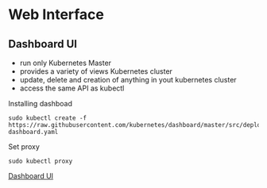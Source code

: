 # Web Interface

## Dashboard UI

- run only Kubernetes Master
- provides a variety of views Kubernetes cluster
- update, delete and creation of anything in yout kubernetes cluster
- access the same API as kubectl

Installing dashboad

```/bin/bash
sudo kubectl create -f https://raw.githubusercontent.com/kubernetes/dashboard/master/src/deploy/recommended/kubernetes-dashboard.yaml
```

Set proxy

```/bin/bash
sudo kubectl proxy
```

[Dashboard UI](http://localhost:8001/api/v1/namespaces/kube-system/services/kubernetes-dashboard/proxy/#!/overview?namespace=default)